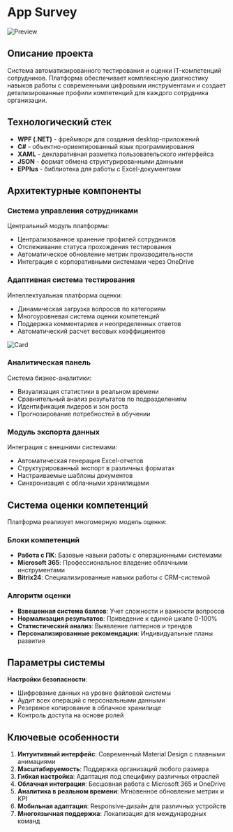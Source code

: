 # App Survey
![Preview](https://github.com/AI-Sheet/EXP-AppSurvey-WPF/blob/main/Photos/Preview.png?raw=true)

## Описание проекта
Cистема автоматизированного тестирования и оценки IT-компетенций сотрудников. Платформа обеспечивает комплексную диагностику навыков работы с современными цифровыми инструментами и создает детализированные профили компетенций для каждого сотрудника организации.

## Технологический стек
- **WPF (.NET)** - фреймворк для создания desktop-приложений
- **C#** - объектно-ориентированный язык программирования
- **XAML** - декларативная разметка пользовательского интерфейса
- **JSON** - формат обмена структурированными данными
- **EPPlus** - библиотека для работы с Excel-документами

## Архитектурные компоненты

### Система управления сотрудниками
Центральный модуль платформы:
- Централизованное хранение профилей сотрудников
- Отслеживание статуса прохождения тестирования
- Автоматическое обновление метрик производительности
- Интеграция с корпоративными системами через OneDrive

### Адаптивная система тестирования
Интеллектуальная платформа оценки:
- Динамическая загрузка вопросов по категориям
- Многоуровневая система оценки компетенций
- Поддержка комментариев и неопределенных ответов
- Автоматический расчет весовых коэффициентов

![Card](https://github.com/AI-Sheet/EXP-AppSurvey-WPF/blob/main/Photos/Card.png?raw=true)

### Аналитическая панель
Система бизнес-аналитики:
- Визуализация статистики в реальном времени
- Сравнительный анализ результатов по подразделениям
- Идентификация лидеров и зон роста
- Прогнозирование потребностей в обучении

### Модуль экспорта данных
Интеграция с внешними системами:
- Автоматическая генерация Excel-отчетов
- Структурированный экспорт в различных форматах
- Настраиваемые шаблоны документов
- Синхронизация с облачными хранилищами

## Система оценки компетенций

Платформа реализует многомерную модель оценки:

### Блоки компетенций
- **Работа с ПК**: Базовые навыки работы с операционными системами
- **Microsoft 365**: Профессиональное владение облачными инструментами
- **Bitrix24**: Специализированные навыки работы с CRM-системой

### Алгоритм оценки
- **Взвешенная система баллов**: Учет сложности и важности вопросов
- **Нормализация результатов**: Приведение к единой шкале 0-100%
- **Статистический анализ**: Выявление паттернов и трендов
- **Персонализированные рекомендации**: Индивидуальные планы развития

## Параметры системы

**Настройки безопасности**:
- Шифрование данных на уровне файловой системы
- Аудит всех операций с персональными данными
- Резервное копирование в облачное хранилище
- Контроль доступа на основе ролей

## Ключевые особенности

1. **Интуитивный интерфейс**: Современный Material Design с плавными анимациями
2. **Масштабируемость**: Поддержка организаций любого размера
3. **Гибкая настройка**: Адаптация под специфику различных отраслей
4. **Облачная интеграция**: Бесшовная работа с Microsoft 365 и OneDrive
5. **Аналитика в реальном времени**: Мгновенное обновление метрик и KPI
6. **Мобильная адаптация**: Responsive-дизайн для различных устройств
7. **Многоязычная поддержка**: Локализация для международных команд

